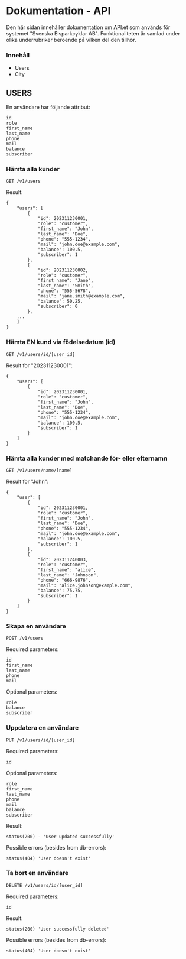 
# Dokumentation - API

Den här sidan innehåller dokumentation om API:et som används för systemet "Svenska Elsparkcyklar
AB". Funktionaliteten är samlad under olika underrubriker beroende på vilken del den tillhör.

### Innehåll

- Users
- City

## USERS

En användare har följande attribut:
```
id
role
first_name
last_name
phone
mail
balance
subscriber
```

### Hämta alla kunder

```
GET /v1/users
```

Result:
```
{
    "users": [
        {
            "id": 202311230001,
            "role": "customer",
            "first_name": "John",
            "last_name": "Doe",
            "phone": "555-1234",
            "mail": "john.doe@example.com",
            "balance": 100.5,
            "subscriber": 1
        },
        {
            "id": 202311230002,
            "role": "customer",
            "first_name": "Jane",
            "last_name": "Smith",
            "phone": "555-5678",
            "mail": "jane.smith@example.com",
            "balance": 50.25,
            "subscriber": 0
        },
    ...
    ]
}
```

### Hämta EN kund via födelsedatum (id)

```
GET /v1/users/id/[user_id]
```

Result for "202311230001":
```
{
    "users": [
        {
            "id": 202311230001,
            "role": "customer",
            "first_name": "John",
            "last_name": "Doe",
            "phone": "555-1234",
            "mail": "john.doe@example.com",
            "balance": 100.5,
            "subscriber": 1
        }
    ]
}
```

### Hämta alla kunder med matchande för- eller efternamn

```
GET /v1/users/name/[name]
```

Result for "John":
```
{
    "user": [
        {
            "id": 202311230001,
            "role": "customer",
            "first_name": "John",
            "last_name": "Doe",
            "phone": "555-1234",
            "mail": "john.doe@example.com",
            "balance": 100.5,
            "subscriber": 1
        },
        {
            "id": 202311240003,
            "role": "customer",
            "first_name": "alice",
            "last_name": "Johnson",
            "phone": "666-9876",
            "mail": "alice.johnson@example.com",
            "balance": 75.75,
            "subscriber": 1
        }
    ]
}
```
### Skapa en användare

```
POST /v1/users
```
Required parameters:
```
id
first_name
last_name
phone
mail
```

Optional parameters:
```
role
balance
subscriber
```

### Uppdatera en användare
```
PUT /v1/users/id/[user_id]
```
Required parameters:
```
id
```
Optional parameters:
```
role
first_name
last_name
phone
mail
balance
subscriber
```
Result:
```
status(200) - 'User updated successfully'
```
Possible errors (besides from db-errors):
```
status(404) 'User doesn't exist'
```

### Ta bort en användare
```
DELETE /v1/users/id/[user_id]
```
Required parameters:
```
id
```
Result:
```
status(200) 'User successfully deleted'
```
Possible errors (besides from db-errors):
```
status(404) 'User doesn't exist'
```